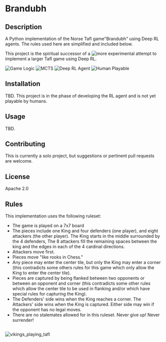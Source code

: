 # Brandubh

## Description
A Python implementation of the Norse Tafl game"Brandubh" using Deep RL agents. The rules used here are simplified and included below.

This project is the spiritual successor of a ![more experimental attempt](https://github.com/A-J-V/hnefatafl_archive) to implement a larger Tafl game using Deep RL.

![Game Logic](https://img.shields.io/badge/Game_Logic-Complete-green)
![MCTS](https://img.shields.io/badge/MCTS-Complete-green)
![Deep RL Agent](https://img.shields.io/badge/Deep_RL_Agent-In_Progress-yellow)
![Human Playable](https://img.shields.io/badge/Human_Playable-Not_Started-red)

## Installation
TBD. This project is in the phase of developing the RL agent and is not yet playable by humans. 

## Usage
TBD.

## Contributing
This is currently a solo project, but suggestions or pertinent pull requests are welcome.

## License
Apache 2.0

## Rules
This implementation uses the following ruleset:
* The game is played on a 7x7 board
* The pieces include one King and four defenders (one player), and eight attackers (the other player). The King starts in the middle surrounded by the 4 defenders, The 8 attackers fill the remaining spaces between the king and the edges in each of the 4 cardinal directions.
* Attackers move first.
* Pieces move "like rooks in Chess."
* Any piece may enter the center tile, but only the King may enter a corner (this contradicts some others rules for this game which only allow the King to enter the center tile).
* Pieces are captured by being flanked between two opponents or between an opponent and corner (this contradicts some other rules which allow the center tile to be used in flanking and/or which have special rules for capturing the King).
* The Defenders' side wins when the King reaches a corner. The Attackers' side wins when the King is captured. Either side may win if the opponent has no legal moves.
* There are no stalemates allowed for in this ruleset. Never give up! Never surrender!


##
![vikings_playing_tafl](https://github.com/A-J-V/Brandubh/assets/72227828/0f5cbe6d-5f56-423d-9672-073df531e0c0)
